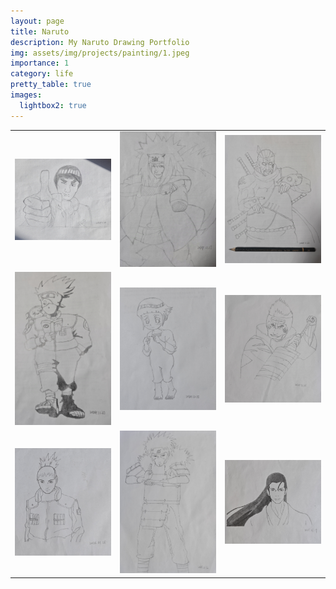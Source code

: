 ```yaml
---
layout: page
title: Naruto
description: My Naruto Drawing Portfolio
img: assets/img/projects/painting/1.jpeg
importance: 1
category: life
pretty_table: true
images:
  lightbox2: true
---
```


<table style="text-align: center;">
    <tr>
        <td><a href="/assets/img/projects/painting/2.jpeg" data-lightbox="roadtrip"><img src="/assets/img/projects/painting/2.jpeg" style="width: 300px; height: auto;" /></a></td>
        <td><a href="/assets/img/projects/painting/3.jpeg" data-lightbox="roadtrip"><img src="/assets/img/projects/painting/3.jpeg" style="width: 300px; height: auto;" /></a></td>
        <td><a href="/assets/img/projects/painting/4.jpeg" data-lightbox="roadtrip"><img src="/assets/img/projects/painting/4.jpeg" style="width: 300px; height: auto;" /></a></td>
    </tr>
    <tr>
        <td><a href="/assets/img/projects/painting/5.jpeg" data-lightbox="roadtrip"><img src="/assets/img/projects/painting/5.jpeg" style="width: 300px; height: auto;" /></a></td>
        <td><a href="/assets/img/projects/painting/6.jpeg" data-lightbox="roadtrip"><img src="/assets/img/projects/painting/6.jpeg" style="width: 300px; height: auto;" /></a></td>
        <td><a href="/assets/img/projects/painting/7.jpeg" data-lightbox="roadtrip"><img src="/assets/img/projects/painting/7.jpeg" style="width: 300px; height: auto;" /></a></td>
    </tr>
    <tr>
        <td><a href="/assets/img/projects/painting/8.jpeg" data-lightbox="roadtrip"><img src="/assets/img/projects/painting/8.jpeg" style="width: 300px; height: auto;" /></a></td>
        <td><a href="/assets/img/projects/painting/9.jpeg" data-lightbox="roadtrip"><img src="/assets/img/projects/painting/9.jpeg" style="width: 300px; height: auto;" /></a></td>
        <td><a href="/assets/img/projects/painting/10.jpeg" data-lightbox="roadtrip"><img src="/assets/img/projects/painting/10.jpeg" style="width: 300px; height: auto;" /></a></td>
    </tr>
</table>